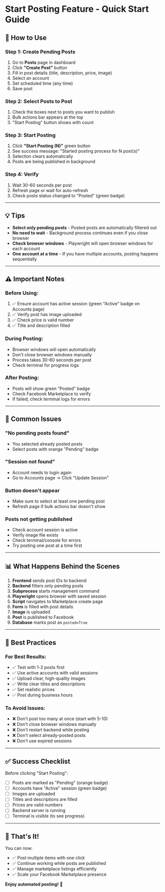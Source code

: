 # Start Posting Feature - Quick Start Guide

## 🚀 How to Use

### Step 1: Create Pending Posts
1. Go to **Posts** page in dashboard
2. Click **"Create Post"** button
3. Fill in post details (title, description, price, image)
4. Select an account
5. Set scheduled time (any time)
6. Save post

### Step 2: Select Posts to Post
1. Check the boxes next to posts you want to publish
2. Bulk actions bar appears at the top
3. "Start Posting" button shows with count

### Step 3: Start Posting
1. Click **"Start Posting (N)"** green button
2. See success message: "Started posting process for N post(s)"
3. Selection clears automatically
4. Posts are being published in background

### Step 4: Verify
1. Wait 30-60 seconds per post
2. Refresh page or wait for auto-refresh
3. Check posts status changed to "Posted" (green badge)

---

## 💡 Tips

- **Select only pending posts** - Posted posts are automatically filtered out
- **No need to wait** - Background process continues even if you close browser
- **Check browser windows** - Playwright will open browser windows for each account
- **One account at a time** - If you have multiple accounts, posting happens sequentially

---

## ⚠️ Important Notes

### Before Using:
1. ✅ Ensure account has active session (green "Active" badge on Accounts page)
2. ✅ Verify post has image uploaded
3. ✅ Check price is valid number
4. ✅ Title and description filled

### During Posting:
- Browser windows will open automatically
- Don't close browser windows manually
- Process takes 30-60 seconds per post
- Check terminal for progress logs

### After Posting:
- Posts will show green "Posted" badge
- Check Facebook Marketplace to verify
- If failed, check terminal logs for errors

---

## 🐛 Common Issues

### "No pending posts found"
- You selected already posted posts
- Select posts with orange "Pending" badge

### "Session not found"
- Account needs to login again
- Go to Accounts page → Click "Update Session"

### Button doesn't appear
- Make sure to select at least one pending post
- Refresh page if bulk actions bar doesn't show

### Posts not getting published
- Check account session is active
- Verify image file exists
- Check terminal/console for errors
- Try posting one post at a time first

---

## 📊 What Happens Behind the Scenes

1. **Frontend** sends post IDs to backend
2. **Backend** filters only pending posts
3. **Subprocess** starts management command
4. **Playwright** opens browser with saved session
5. **Script** navigates to Marketplace create page
6. **Form** is filled with post details
7. **Image** is uploaded
8. **Post** is published to Facebook
9. **Database** marks post as `posted=True`

---

## 🎯 Best Practices

### For Best Results:
- ✅ Test with 1-2 posts first
- ✅ Use active accounts with valid sessions
- ✅ Upload clear, high-quality images
- ✅ Write clear titles and descriptions
- ✅ Set realistic prices
- ✅ Post during business hours

### To Avoid Issues:
- ❌ Don't post too many at once (start with 5-10)
- ❌ Don't close browser windows manually
- ❌ Don't restart backend while posting
- ❌ Don't select already-posted posts
- ❌ Don't use expired sessions

---

## ✅ Success Checklist

Before clicking "Start Posting":
- [ ] Posts are marked as "Pending" (orange badge)
- [ ] Accounts have "Active" session (green badge)
- [ ] Images are uploaded
- [ ] Titles and descriptions are filled
- [ ] Prices are valid numbers
- [ ] Backend server is running
- [ ] Terminal is visible (to see progress)

---

## 🎉 That's It!

You can now:
- ✅ Post multiple items with one click
- ✅ Continue working while posts are published
- ✅ Manage marketplace listings efficiently
- ✅ Scale your Facebook Marketplace presence

**Enjoy automated posting!** 🚀
